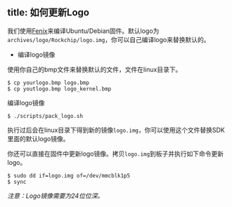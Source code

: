 title: 如何更新Logo
---


我们使用[Fenix](/vim1/FenixScript.html)来编译Ubuntu/Debian固件。默认logo为`archives/logo/Rockchip/logo.img`，你可以自己编译logo来替换默认的。

* 编译logo镜像

使用你自己的bmp文件来替换默认的文件，文件在linux目录下。

```
$ cp yourlogo.bmp logo.bmp
$ cp youtlogo.bmp logo_kernel.bmp
```

编译logo镜像

```
$ ./scripts/pack_logo.sh
```

执行过后会在linux目录下得到新的镜像`logo.img`，你可以使用这个文件替换SDK里面的默认logo镜像。

你还可以直接在固件中更新logo镜像。拷贝`logo.img`到板子并执行如下命令更新logo。


```
$ sudo dd if=logo.img of=/dev/mmcblk1p5
$ sync
```

*注意：Logo镜像需要为24位位深。*
